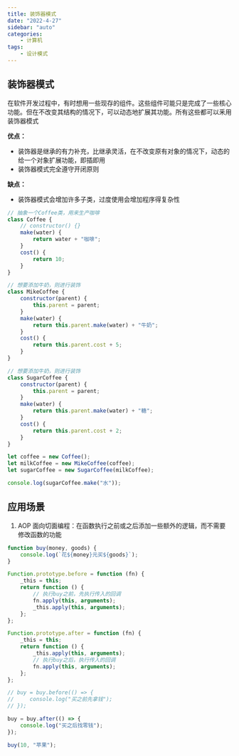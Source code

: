 ```yaml
---
title: 装饰器模式
date: "2022-4-27"
sidebar: "auto"
categories:
    - 计算机
tags:
    - 设计模式
---
```


## 装饰器模式

在软件开发过程中，有时想用一些现存的组件。这些组件可能只是完成了一些核心功能。但在不改变其结构的情况下，可以动态地扩展其功能。所有这些都可以釆用装饰器模式

**优点：**

-   装饰器是继承的有力补充，比继承灵活，在不改变原有对象的情况下，动态的给一个对象扩展功能，即插即用
-   装饰器模式完全遵守开闭原则

**缺点：**

-   装饰器模式会增加许多子类，过度使用会增加程序得复杂性

```js
// 抽象一个Coffee类，用来生产咖啡
class Coffee {
    // constructor() {}
    make(water) {
        return water + "咖啡";
    }
    cost() {
        return 10;
    }
}

// 想要添加牛奶，则进行装饰
class MikeCoffee {
    constructor(parent) {
        this.parent = parent;
    }
    make(water) {
        return this.parent.make(water) + "牛奶";
    }
    cost() {
        return this.parent.cost + 5;
    }
}

// 想要添加牛奶，则进行装饰
class SugarCoffee {
    constructor(parent) {
        this.parent = parent;
    }
    make(water) {
        return this.parent.make(water) + "糖";
    }
    cost() {
        return this.parent.cost + 2;
    }
}

let coffee = new Coffee();
let milkCoffee = new MikeCoffee(coffee);
let sugarCoffee = new SugarCoffee(milkCoffee);

console.log(sugarCoffee.make("水"));
```

## 应用场景

1. AOP 面向切面编程：在函数执行之前或之后添加一些额外的逻辑，而不需要修改函数的功能

```js
function buy(money, goods) {
    console.log(`花${money}元买${goods}`);
}

Function.prototype.before = function (fn) {
    _this = this;
    return function () {
        // 执行buy之前，先执行传入的回调
        fn.apply(this, arguments);
        _this.apply(this, arguments);
    };
};

Function.prototype.after = function (fn) {
    _this = this;
    return function () {
        _this.apply(this, arguments);
        // 执行buy之后，执行传入的回调
        fn.apply(this, arguments);
    };
};

// buy = buy.before(() => {
//     console.log("买之前先拿钱");
// });

buy = buy.after(() => {
    console.log("买之后找零钱");
});

buy(10, "苹果");
```
